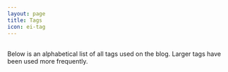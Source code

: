 ```yaml
---
layout: page
title: Tags
icon: ei-tag
---
```


<br>
Below is an alphabetical list of all tags used on the blog. Larger tags have been used more frequently.